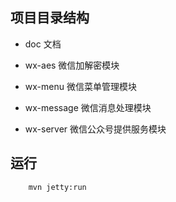 ## 项目目录结构

- doc 文档

- wx-aes 微信加解密模块

- wx-menu 微信菜单管理模块

- wx-message 微信消息处理模块

- wx-server 微信公众号提供服务模块

## 运行
```
    mvn jetty:run
```